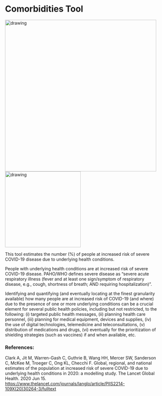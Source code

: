 # Comorbidities Tool

<img src="/Users/carinapeng/PAHO : WHO/who-noncommunicable-diseases/app/PAHO_logo.png" alt="drawing" width="500"/>
<img src="/Users/carinapeng/PAHO : WHO/who-noncommunicable-diseases/app/LSHTM_logo.jpg" alt="drawing" width="250"/>

This tool estimates the number (%) of people at increased risk of severe COVID-19 disease due to underlying health conditions. 

People with underlying health conditions are at increased risk of severe COVID-19 disease. PAHO/WHO defines severe disease as “severe acute respiratory illness (fever and at least one sign/symptom of respiratory disease, e.g., cough, shortness of breath; AND requiring hospitalization)”.

Identifying and quantifying (and eventually locating at the finest granularity available) how many people are at increased risk of COVID-19 (and where) due to the presence of one or more underlying conditions can be a crucial element for several public health policies, including but not restricted, to the following: (i) targeted public health messages, (ii) planning health care personnel, (iii) planning for medical equipment, devices and supplies, (iv) the use of digital technologies, telemedicine and teleconsultations, (v) distribution of medications and drugs, (vi) eventually for the prioritization of shielding strategies (such as vaccines) if and when available, etc. 

### References:

Clark A, Jit M, Warren-Gash C, Guthrie B, Wang HH, Mercer SW, Sanderson C, McKee M, Troeger C, Ong KL, Checchi F. Global, regional, and national estimates of the population at increased risk of severe COVID-19 due to underlying health conditions in 2020: a modelling study. The Lancet Global Health. 2020 Jun 15. https://www.thelancet.com/journals/langlo/article/PIIS2214-109X(20)30264-3/fulltext
